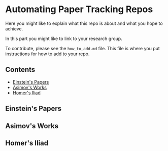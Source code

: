 # Automating Paper Tracking Repos
Here you might like to explain what this repo is about and what you hope to achieve.

In this part you might like to link to your research group.

To contribute, please see the `how_to_add.md` file. This file is where you put instructions for how to add to your repo.
## Contents
- [Einstein's Papers](#Einstein)
- [Asimov's Works](#Asimov)
- [Homer's Iliad](#Homer)
<a name=Einstein></a>
## Einstein's Papers
<a name=Asimov></a>
## Asimov's Works
<a name=Homer></a>
## Homer's Iliad
